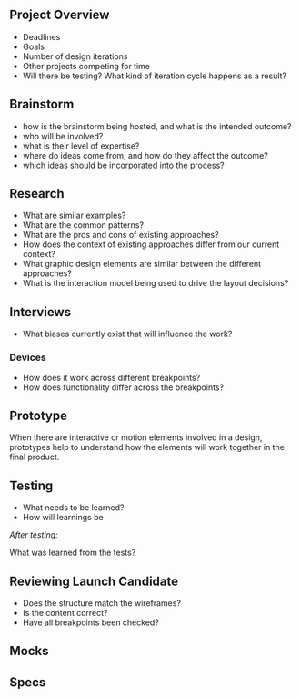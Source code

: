 ## Project Overview

- Deadlines
- Goals
- Number of design iterations
- Other projects competing for time
- Will there be testing? What kind of iteration cycle happens as a result?

## Brainstorm
- how is the brainstorm being hosted, and what is the intended outcome?
- who will be involved?
- what is their level of expertise?
- where do ideas come from, and how do they affect the outcome?
- which ideas should be incorporated into the process?

## Research

- What are similar examples?
- What are the common patterns?
- What are the pros and cons of existing approaches?
- How does the context of existing approaches differ from our current context?
- What graphic design elements are similar between the different approaches?
- What is the interaction model being used to drive the layout decisions?

## Interviews 
- What biases currently exist that will influence the work?

### Devices

- How does it work across different breakpoints?
- How does functionality differ across the breakpoints?

## Prototype

When there are interactive or motion elements involved in a design, prototypes help to understand how the elements will work together in the final product.

## Testing
- What needs to be learned?
- How will learnings be 

*After testing:*

What was learned from the tests?

## Reviewing Launch Candidate
- Does the structure match the wireframes?
- Is the content correct? 
- Have all breakpoints been checked?

## Mocks

## Specs
